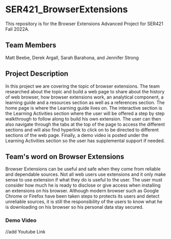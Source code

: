 # SER421_BrowserExtensions
This repository is for the Browser Extensions Advanced Project for SER421 Fall 2022A.

## Team Members
Matt Beebe, Derek Argall, Sarah Barahona, and Jennifer Strong

## Project Description
In this project we are covering the topic of browser extensions. The team researched about the topic and build a web page to share about the history of web browser, how browser extensions work, an analytical component, a learning guide and a resources section as well as a references section.
The home page is where the Learning guide lives on. The interactive section is the Learning Activities section where the user will be offered a step by step walkthrough to follow along to build his own extension.
The user can then also navigate through the tabs at the top of the page to access the different sections and will also find hyperlink to click on to be directed to different sections of the web page.
Finally, a demo video is posted under the Learning Activities section so the user has supplemental support if needed.

## Team's word on Browser Extensions

Browser Extensions can be useful and safe when they come from reliable and dependable sources. Not all web users use extensions and it only make sense to use extension if what they do is useful to the user. The user must consider how much he is ready to disclose or give access when installing an extensions on his browser.
Although modern browser such as Google Chrome or Firefox have been taken steps to protects its users and detect unreliable sources, it is still the responsibility of the users to know what he is downloading on his browser so his personal data stay secured.

### Demo Video

//add Youtube Link
